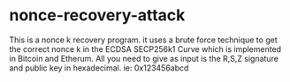 # nonce-recovery-attack
This is a nonce k recovery program. it uses a brute force technique to get the correct nonce k in the ECDSA SECP256k1 Curve which is implemented in Bitcoin and Etherum. All you need to give as input is the R,S,Z signature and public key in hexadecimal. ie: 0x123456abcd
